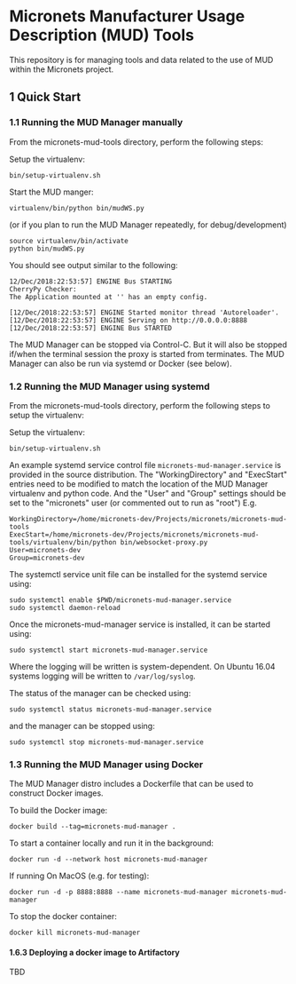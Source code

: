 # Micronets Manufacturer Usage Description (MUD) Tools

This repository is for managing tools and data related to the use of MUD within the 
Micronets project.

## 1 Quick Start

### 1.1 Running the MUD Manager manually

From the micronets-mud-tools directory, perform the following steps:

Setup the virtualenv:
```
bin/setup-virtualenv.sh
```

Start the MUD manger:
```
virtualenv/bin/python bin/mudWS.py
```
(or if you plan to run the MUD Manager repeatedly, for debug/development)
```
source virtualenv/bin/activate
python bin/mudWS.py
```

You should see output similar to the following:
```
12/Dec/2018:22:53:57] ENGINE Bus STARTING
CherryPy Checker:
The Application mounted at '' has an empty config.

[12/Dec/2018:22:53:57] ENGINE Started monitor thread 'Autoreloader'.
[12/Dec/2018:22:53:57] ENGINE Serving on http://0.0.0.0:8888
[12/Dec/2018:22:53:57] ENGINE Bus STARTED
```

The MUD Manager can be stopped via Control-C. But it will also be stopped if/when the terminal session 
the proxy is started from terminates. The MUD Manager can also be run via systemd or Docker (see below).

### 1.2 Running the MUD Manager using systemd

From the micronets-mud-tools directory, perform the following steps to setup the virtualenv:

Setup the virtualenv:
```
bin/setup-virtualenv.sh
```

An example systemd service control file `micronets-mud-manager.service` is provided in the source 
distribution. The "WorkingDirectory" and "ExecStart" entries need to be modified to match the
location of the MUD Manager virtualenv and python code. And the "User" and "Group" settings
should be set to the "micronets" user (or commented out to run as "root") E.g.

```
WorkingDirectory=/home/micronets-dev/Projects/micronets/micronets-mud-tools
ExecStart=/home/micronets-dev/Projects/micronets/micronets-mud-tools/virtualenv/bin/python bin/websocket-proxy.py
User=micronets-dev
Group=micronets-dev
```

The systemctl service unit file can be installed for the systemd service using:

```
sudo systemctl enable $PWD/micronets-mud-manager.service
sudo systemctl daemon-reload
```

Once the micronets-mud-manager service is installed, it can be started using:

```
sudo systemctl start micronets-mud-manager.service
```

Where the logging will be written is system-dependent. On Ubuntu 16.04 systems
logging will be written to `/var/log/syslog`.

The status of the manager can be checked using:

```
sudo systemctl status micronets-mud-manager.service
```

and the manager can be stopped using:

```
sudo systemctl stop micronets-mud-manager.service
```

### 1.3 Running the MUD Manager using Docker

The MUD Manager distro includes a Dockerfile that can be used to construct
Docker images.

To build the Docker image:

```
docker build --tag=micronets-mud-manager .
```

To start a container locally and run it in the background:

```
docker run -d --network host micronets-mud-manager 
```

If running On MacOS (e.g. for testing):
```
docker run -d -p 8888:8888 --name micronets-mud-manager micronets-mud-manager
```

To stop the docker container:

```
docker kill micronets-mud-manager
```

#### 1.6.3 Deploying a docker image to Artifactory

TBD


